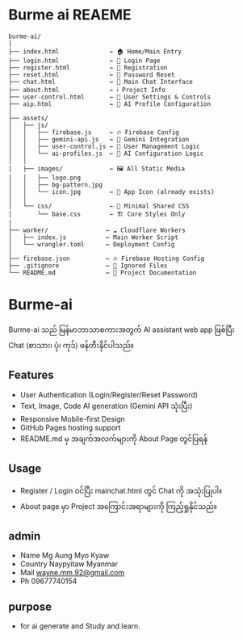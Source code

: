 # Burme ai REAEME

```
burme-ai/
│
├── index.html              ← 🏠 Home/Main Entry
├── login.html              ← 🔑 Login Page  
├── register.html           ← 📝 Registration
├── reset.html              ← 🔄 Password Reset
├── chat.html               ← 💬 Main Chat Interface
├── about.html              ← ℹ️ Project Info
├── user-control.html       ← 👤 User Settings & Controls
├── aip.html                ← 🤖 AI Profile Configuration
│
├── assets/
│   ├── js/
│   │   ├── firebase.js     ← 🔥 Firebase Config
│   │   ├── gemini-api.js   ← 🤖 Gemini Integration
│   │   ├── user-control.js ← 👤 User Management Logic
│   │   └── ai-profiles.js  ← 🤖 AI Configuration Logic
│   │
│   ├── images/             ← 🖼️ All Static Media
│   │   ├── logo.png
│   │   ├── bg-pattern.jpg
│   │   └── icon.jpg        ← 🎯 App Icon (already exists)
│   │
│   └── css/                ← 🎨 Minimal Shared CSS
│       └── base.css        ← 🏗️ Core Styles Only
│
├── worker/                ← ☁️ Cloudflare Workers
│   ├── index.js           ← Main Worker Script
│   └── wrangler.toml      ← Deployment Config
│
├── firebase.json          ← 🔥 Firebase Hosting Config
├── .gitignore             ← 🚫 Ignored Files
└── README.md              ← 📖 Project Documentation
```
# Burme-ai

Burme-ai သည် မြန်မာဘာသာစကားအတွက် AI assistant web app ဖြစ်ပြီး  
Chat (စာသား၊ ပုံ၊ ကုဒ်) ဖန်တီးနိုင်ပါသည်။

## Features

- User Authentication (Login/Register/Reset Password)
- Text, Image, Code AI generation (Gemini API သုံးပြီး)
- Responsive Mobile-first Design
- GitHub Pages hosting support
- README.md မှ အချက်အလက်များကို About Page တွင်ပြရန်

## Usage

- Register / Login ဝင်ပြီး mainchat.html တွင် Chat ကို အသုံးပြုပါ။
- About page မှာ Project အကြောင်းအရာများကို ကြည့်ရှုနိုင်သည်။

## admin
- Name     Mg Aung Myo Kyaw
- Country  Naypyitaw Myanmar 
- Mail     wayne.mm.92@gmail.com
- Ph       09677740154

## purpose 
- for ai generate and Study and learn. 
